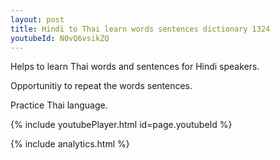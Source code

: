 ```yaml
---
layout: post
title: Hindi to Thai learn words sentences dictionary 1324 
youtubeId: N0vQ6vsikZQ
---
```

 
 
Helps to learn Thai words and sentences for Hindi speakers.

Opportunitiy to repeat the words sentences. 

Practice Thai language. 
 
{% include youtubePlayer.html id=page.youtubeId %}
 
 
{% include analytics.html %}